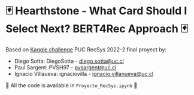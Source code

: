 # :black_joker: Hearthstone - What Card Should I Select Next? BERT4Rec Approach :black_joker:
Based on [Kaggle challenge](https://www.kaggle.com/competitions/what-card-should-i-select-next)
PUC RecSys 2022-2 final proyect by:
* Diego Sotta: DiegoSotta - diego.sotta@uc.cl
* Paul Sargent: PVSH97 - pvsargent@uc.cl
* Ignacio Villaueva: ignaciovilla - ignacio.villanueva@uc.cl

:rocket: All the code is available in `Proyecto_RecSys.ipynb` :rocket: 

